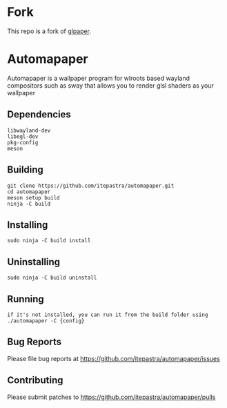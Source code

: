 # Fork  
This repo is a fork of [glpaper](https://hg.sr.ht/~scoopta/glpaper).

# Automapaper
Automapaper is a wallpaper program for wlroots based wayland compositors such as sway that allows you to render glsl shaders as your wallpaper

## Dependencies
	libwayland-dev
	libegl-dev
	pkg-config
	meson
## Building
	git clone https://github.com/itepastra/automapaper.git
	cd automapaper
	meson setup build
	ninja -C build
## Installing
	sudo ninja -C build install
## Uninstalling
	sudo ninja -C build uninstall
## Running
	if it's not installed, you can run it from the build folder using
	./automapaper -C {config}
## Bug Reports
Please file bug reports at https://github.com/itepastra/automapaper/issues
## Contributing
Please submit patches to https://github.com/itepastra/automapaper/pulls

